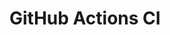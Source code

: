 # GitHub Actions CI


















































































































































































































































































































































































































































































































































































































































































































































































































































































































































































































































































































































































































































































































































































































































































































































































































































































































































































































































